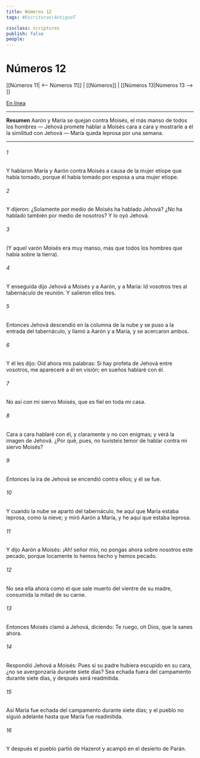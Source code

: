 ```yaml
---
title: Números 12
tags: #Escrituras\AntiguoT

cssclass: scriptures
publish: false
people:
---
```


# Números 12
[[Números 11| <-- Números 11]] | [[Números]] | [[Números 13|Números 13 --> ]]

[En línea](https://churchofjesuschrist.org/study/scriptures/ot/num/12?lang=spa)

---
__Resumen__
Aarón y María se quejan contra Moisés, el más manso de todos los hombres — Jehová promete hablar a Moisés cara a cara y mostrarle a él la similitud con Jehová — María queda leprosa por una semana.

---
###### 1 
Y hablaron María y Aarón contra Moisés a causa de la mujer etíope que había tomado, porque él había tomado por esposa a una mujer etíope.

###### 2 
Y dijeron: ¿Solamente por medio de Moisés ha hablado Jehová? ¿No ha hablado también por medio de nosotros? Y lo oyó Jehová.

###### 3 
(Y aquel varón Moisés era muy manso, más que todos los hombres que había sobre la tierra).

###### 4 
Y enseguida dijo Jehová a Moisés y a Aarón, y a María: Id vosotros tres al tabernáculo de reunión. Y salieron ellos tres.

###### 5 
Entonces Jehová descendió en la columna de la nube y se puso a la entrada del tabernáculo, y llamó a Aarón y a María, y se acercaron ambos.

###### 6 
Y él les dijo: Oíd ahora mis palabras: Si hay profeta de Jehová entre vosotros, me apareceré a él en visión; en sueños hablaré con él.

###### 7 
No así con mi siervo Moisés, que es fiel en toda mi casa.

###### 8 
Cara a cara hablaré con él, y claramente y no con enigmas; y verá la imagen de Jehová. ¿Por qué, pues, no tuvisteis temor de hablar contra mi siervo Moisés?

###### 9 
Entonces la ira de Jehová se encendió contra ellos; y él se fue.

###### 10 
Y cuando la nube se apartó del tabernáculo, he aquí que María estaba leprosa,  como la nieve; y miró Aarón a María, y he aquí que estaba leprosa.

###### 11 
Y dijo Aarón a Moisés: ¡Ah! señor mío, no pongas ahora sobre nosotros este pecado, porque locamente lo hemos hecho y hemos pecado.

###### 12 
No sea ella ahora como el que sale muerto del vientre de su madre, consumida la mitad de su carne.

###### 13 
Entonces Moisés clamó a Jehová, diciendo: Te ruego, oh Dios, que la sanes ahora.

###### 14 
Respondió Jehová a Moisés: Pues si su padre hubiera escupido en su cara, ¿no se avergonzaría durante siete días? Sea echada fuera del campamento durante siete días, y después será readmitida.

###### 15 
Así María fue echada del campamento durante siete días; y el pueblo no siguió adelante hasta que María fue readmitida.

###### 16 
Y después el pueblo partió de Hazerot y acampó en el desierto de Parán.

